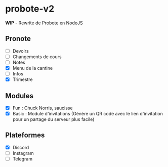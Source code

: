 # probote-v2
**WIP** - Rewrite de Probote en NodeJS

## Pronote
- [ ] Devoirs
- [ ] Changements de cours
- [ ] Notes
- [X] Menu de la cantine
- [ ] Infos
- [X] Trimestre

## Modules
- [X] Fun : Chuck Norris, saucisse
- [X] Basic : Module d'invitations
        (Génère un QR code avec le lien d'invitation pour un partage du serveur plus facile)

## Plateformes
- [X] Discord
- [ ] Instagram
- [ ] Telegram
